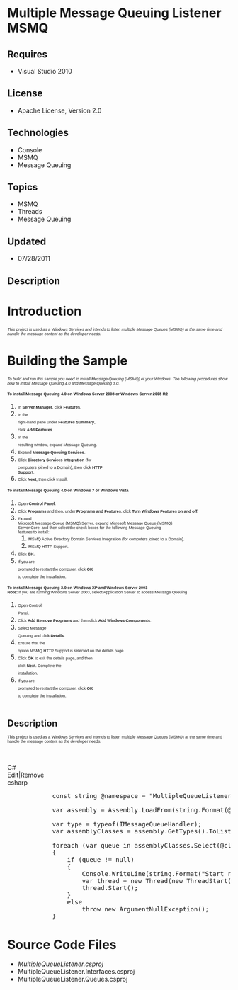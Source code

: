 # Multiple Message Queuing Listener MSMQ
## Requires
- Visual Studio 2010
## License
- Apache License, Version 2.0
## Technologies
- Console
- MSMQ
- Message Queuing
## Topics
- MSMQ
- Threads
- Message Queuing
## Updated
- 07/28/2011
## Description

<h1><strong>Introduction</strong></h1>
<p><span style="font-family:arial,helvetica,sans-serif; font-size:xx-small"><em>This project is used as a Windows Services and intends to listen multiple Message Queues (MSMQ) at the same time and handle the message content as the developer needs.</em></span></p>
<h1><strong>Building the Sample</strong></h1>
<p><span style="font-family:arial,helvetica,sans-serif; font-size:xx-small"><em>To build and run this sample you need to install Message Queuing (MSMQ) of your Windows. The following procedures show how to install Message Queuing 4.0 and Message Queuing 3.0.</em></span></p>
<p><span style="font-family:arial,helvetica,sans-serif; font-size:xx-small"><strong>To install Message Queuing 4.0 on Windows Server 2008 or Windows Server 2008 R2</strong></span></p>
<ol>
<li><span style="font-family:arial,helvetica,sans-serif; font-size:xx-small">In <strong>
Server Manager</strong>, click <strong>Features</strong>. </span></li><li><span style="font-family:arial,helvetica,sans-serif; font-size:xx-small">In the</span><br>
<span style="font-family:arial,helvetica,sans-serif; font-size:xx-small">right-hand pane under
<strong>Features Summary</strong>,</span><br>
<span style="font-family:arial,helvetica,sans-serif; font-size:xx-small">click <strong>
Add Features</strong>. </span></li><li><span style="font-family:arial,helvetica,sans-serif; font-size:xx-small">In the</span><br>
<span style="font-family:arial,helvetica,sans-serif; font-size:xx-small">resulting window, expand Message Queuing.
</span></li><li><span style="font-family:arial,helvetica,sans-serif; font-size:xx-small">Expand
<strong>Message Queuing Services</strong>. </span></li><li><span style="font-family:arial,helvetica,sans-serif; font-size:xx-small">Click
<strong>Directory Services Integration</strong> (for</span><br>
<span style="font-family:arial,helvetica,sans-serif; font-size:xx-small">computers joined to a Domain), then click
<strong>HTTP<br>
Support</strong>. </span></li><li><span style="font-family:arial,helvetica,sans-serif; font-size:xx-small">Click
<strong>Next</strong>, then click Install. </span></li></ol>
<p><span style="font-family:arial,helvetica,sans-serif; font-size:xx-small"><strong>To install Message Queuing 4.0 on Windows 7 or Windows Vista</strong></span></p>
<ol>
<li><span style="font-family:arial,helvetica,sans-serif; font-size:xx-small">Open
<strong>Control Panel</strong>. </span></li><li><span style="font-family:arial,helvetica,sans-serif; font-size:xx-small">Click
<strong>Programs</strong> and then, under <strong>Programs and Features</strong>, click
<strong>Turn Windows Features on and off</strong>. </span></li><li><span style="font-family:arial,helvetica,sans-serif; font-size:xx-small">Expand</span><br>
<span style="font-family:arial,helvetica,sans-serif; font-size:xx-small">Microsoft Message Queue (MSMQ) Server, expand Microsoft Message Queue (MSMQ)</span><br>
<span style="font-family:arial,helvetica,sans-serif; font-size:xx-small">Server Core, and then select the check boxes for the following Message Queuing</span><br>
<span style="font-family:arial,helvetica,sans-serif; font-size:xx-small">features to install:
</span>
<ol>
<li><span style="font-family:arial,helvetica,sans-serif; font-size:xx-small">MSMQ Active Directory Domain Services Integration (for computers joined to a Domain).
</span></li><li><span style="font-family:arial,helvetica,sans-serif; font-size:xx-small">MSMQ HTTP Support.
</span></li></ol>
</li><li><span style="font-family:arial,helvetica,sans-serif; font-size:xx-small">Click
<strong>OK</strong>. </span></li><li><span style="font-family:arial,helvetica,sans-serif; font-size:xx-small">If you are</span><br>
<span style="font-family:arial,helvetica,sans-serif; font-size:xx-small">prompted to restart the computer, click
<strong>OK</strong></span><br>
<span style="font-family:arial,helvetica,sans-serif; font-size:xx-small">to complete the installation.
</span></li></ol>
<p><span style="font-family:arial,helvetica,sans-serif; font-size:xx-small"><strong>To install Message Queuing 3.0 on Windows XP and Windows Server 2003</strong></span><br>
<span style="font-family:arial,helvetica,sans-serif; font-size:xx-small"><strong>Note:</strong> If you are running Windows Server 2003, select Application Server to access Message Queuing</span></p>
<ol>
<li><span style="font-family:arial,helvetica,sans-serif; font-size:xx-small">Open Control</span><br>
<span style="font-family:arial,helvetica,sans-serif; font-size:xx-small">Panel. </span>
</li><li><span style="font-family:arial,helvetica,sans-serif; font-size:xx-small">Click
<strong>Add Remove Programs</strong> and then click <strong>Add Windows Components</strong>.
</span></li><li><span style="font-family:arial,helvetica,sans-serif; font-size:xx-small">Select Message</span><br>
<span style="font-family:arial,helvetica,sans-serif; font-size:xx-small">Queuing and click
<strong>Details</strong>. </span></li><li><span style="font-family:arial,helvetica,sans-serif; font-size:xx-small">Ensure that the</span><br>
<span style="font-family:arial,helvetica,sans-serif; font-size:xx-small">option MSMQ HTTP Support is selected on the details page.
</span></li><li><span style="font-family:arial,helvetica,sans-serif; font-size:xx-small">Click
<strong>OK</strong> to exit the details page, and then</span><br>
<span style="font-family:arial,helvetica,sans-serif; font-size:xx-small">click <strong>
Next</strong>. Complete the</span><br>
<span style="font-family:arial,helvetica,sans-serif; font-size:xx-small">installation.
</span></li><li><span style="font-family:arial,helvetica,sans-serif; font-size:xx-small">If you are</span><br>
<span style="font-family:arial,helvetica,sans-serif; font-size:xx-small">prompted to restart the computer, click
<strong>OK</strong></span><br>
<span style="font-family:arial,helvetica,sans-serif; font-size:xx-small">to complete the installation.
</span></li></ol>
<p><span style="font-family:arial,helvetica,sans-serif">&nbsp;</span></p>
<p><span style="font-size:20px; font-weight:bold">Description</span></p>
<p><span style="font-family:arial,helvetica,sans-serif; font-size:xx-small">This project is used as a Windows Services and intends to listen multiple Message Queues (MSMQ) at the same time and handle the message content as the developer needs.</span></p>
<p>&nbsp;</p>
<div class="scriptcode">
<div class="pluginEditHolder" pluginCommand="mceScriptCode">
<div class="title"><span>C#</span></div>
<div class="pluginLinkHolder"><span class="pluginEditHolderLink">Edit</span>|<span class="pluginRemoveHolderLink">Remove</span></div>
<span class="hidden">csharp</span>

<div class="preview">
<pre class="csharp">&nbsp;&nbsp;&nbsp;&nbsp;&nbsp;&nbsp;&nbsp;&nbsp;&nbsp;&nbsp;&nbsp;&nbsp;<span class="cs__keyword">const</span>&nbsp;<span class="cs__keyword">string</span>&nbsp;@<span class="cs__keyword">namespace</span>&nbsp;=&nbsp;<span class="cs__string">&quot;MultipleQueueListener.Queues&quot;</span>;&nbsp;
&nbsp;
&nbsp;&nbsp;&nbsp;&nbsp;&nbsp;&nbsp;&nbsp;&nbsp;&nbsp;&nbsp;&nbsp;&nbsp;var&nbsp;assembly&nbsp;=&nbsp;Assembly.LoadFrom(<span class="cs__keyword">string</span>.Format(@<span class="cs__string">&quot;{0}\MultipleQueueListener.Queues.dll&quot;</span>,&nbsp;Environment.CurrentDirectory));&nbsp;
&nbsp;
&nbsp;&nbsp;&nbsp;&nbsp;&nbsp;&nbsp;&nbsp;&nbsp;&nbsp;&nbsp;&nbsp;&nbsp;var&nbsp;type&nbsp;=&nbsp;<span class="cs__keyword">typeof</span>(IMessageQueueHandler);&nbsp;
&nbsp;&nbsp;&nbsp;&nbsp;&nbsp;&nbsp;&nbsp;&nbsp;&nbsp;&nbsp;&nbsp;&nbsp;var&nbsp;assemblyClasses&nbsp;=&nbsp;assembly.GetTypes().ToList().Where(p&nbsp;=&gt;&nbsp;p.IsClass&nbsp;&amp;&amp;&nbsp;p.Namespace&nbsp;==&nbsp;@<span class="cs__keyword">namespace</span>&nbsp;&amp;&amp;&nbsp;type.IsAssignableFrom(p));&nbsp;
&nbsp;
&nbsp;&nbsp;&nbsp;&nbsp;&nbsp;&nbsp;&nbsp;&nbsp;&nbsp;&nbsp;&nbsp;&nbsp;<span class="cs__keyword">foreach</span>&nbsp;(var&nbsp;queue&nbsp;<span class="cs__keyword">in</span>&nbsp;assemblyClasses.Select(@<span class="cs__keyword">class</span>&nbsp;=&gt;&nbsp;assembly.CreateInstance(<span class="cs__keyword">string</span>.Format(<span class="cs__string">&quot;{0}.{1}&quot;</span>,&nbsp;@<span class="cs__keyword">class</span>.Namespace,&nbsp;@<span class="cs__keyword">class</span>.Name))&nbsp;<span class="cs__keyword">as</span>&nbsp;IMessageQueueHandler))&nbsp;
&nbsp;&nbsp;&nbsp;&nbsp;&nbsp;&nbsp;&nbsp;&nbsp;&nbsp;&nbsp;&nbsp;&nbsp;{&nbsp;
&nbsp;&nbsp;&nbsp;&nbsp;&nbsp;&nbsp;&nbsp;&nbsp;&nbsp;&nbsp;&nbsp;&nbsp;&nbsp;&nbsp;&nbsp;&nbsp;<span class="cs__keyword">if</span>&nbsp;(queue&nbsp;!=&nbsp;<span class="cs__keyword">null</span>)&nbsp;
&nbsp;&nbsp;&nbsp;&nbsp;&nbsp;&nbsp;&nbsp;&nbsp;&nbsp;&nbsp;&nbsp;&nbsp;&nbsp;&nbsp;&nbsp;&nbsp;{&nbsp;
&nbsp;&nbsp;&nbsp;&nbsp;&nbsp;&nbsp;&nbsp;&nbsp;&nbsp;&nbsp;&nbsp;&nbsp;&nbsp;&nbsp;&nbsp;&nbsp;&nbsp;&nbsp;&nbsp;&nbsp;Console.WriteLine(<span class="cs__keyword">string</span>.Format(<span class="cs__string">&quot;Start&nbsp;reading&nbsp;{0}&nbsp;queue...&quot;</span>,&nbsp;queue.ToString()));&nbsp;
&nbsp;&nbsp;&nbsp;&nbsp;&nbsp;&nbsp;&nbsp;&nbsp;&nbsp;&nbsp;&nbsp;&nbsp;&nbsp;&nbsp;&nbsp;&nbsp;&nbsp;&nbsp;&nbsp;&nbsp;var&nbsp;thread&nbsp;=&nbsp;<span class="cs__keyword">new</span>&nbsp;Thread(<span class="cs__keyword">new</span>&nbsp;ThreadStart(queue.StartRead));&nbsp;
&nbsp;&nbsp;&nbsp;&nbsp;&nbsp;&nbsp;&nbsp;&nbsp;&nbsp;&nbsp;&nbsp;&nbsp;&nbsp;&nbsp;&nbsp;&nbsp;&nbsp;&nbsp;&nbsp;&nbsp;thread.Start();&nbsp;
&nbsp;&nbsp;&nbsp;&nbsp;&nbsp;&nbsp;&nbsp;&nbsp;&nbsp;&nbsp;&nbsp;&nbsp;&nbsp;&nbsp;&nbsp;&nbsp;}&nbsp;
&nbsp;&nbsp;&nbsp;&nbsp;&nbsp;&nbsp;&nbsp;&nbsp;&nbsp;&nbsp;&nbsp;&nbsp;&nbsp;&nbsp;&nbsp;&nbsp;<span class="cs__keyword">else</span>&nbsp;&nbsp;&nbsp;&nbsp;&nbsp;&nbsp;&nbsp;&nbsp;&nbsp;&nbsp;&nbsp;&nbsp;&nbsp;&nbsp;&nbsp;&nbsp;
&nbsp;&nbsp;&nbsp;&nbsp;&nbsp;&nbsp;&nbsp;&nbsp;&nbsp;&nbsp;&nbsp;&nbsp;&nbsp;&nbsp;&nbsp;&nbsp;&nbsp;&nbsp;&nbsp;&nbsp;<span class="cs__keyword">throw</span>&nbsp;<span class="cs__keyword">new</span>&nbsp;ArgumentNullException();&nbsp;
&nbsp;&nbsp;&nbsp;&nbsp;&nbsp;&nbsp;&nbsp;&nbsp;&nbsp;&nbsp;&nbsp;&nbsp;}</pre>
</div>
</div>
</div>
<h1><span>Source Code Files</span></h1>
<ul>
<li><em><em>MultipleQueueListener.csproj</em></em> </li><li>MultipleQueueListener.Interfaces.csproj<em></em> </li><li>MultipleQueueListener.Queues.csproj </li></ul>
